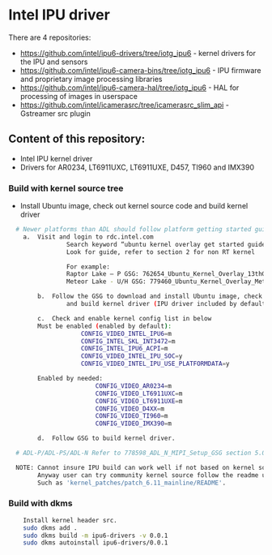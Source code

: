# Intel IPU driver

There are 4 repositories:

- https://github.com/intel/ipu6-drivers/tree/iotg_ipu6 - kernel drivers for the IPU and sensors
- https://github.com/intel/ipu6-camera-bins/tree/iotg_ipu6 - IPU firmware and proprietary image processing libraries
- https://github.com/intel/ipu6-camera-hal/tree/iotg_ipu6 - HAL for processing of images in userspace
- https://github.com/intel/icamerasrc/tree/icamerasrc_slim_api - Gstreamer src plugin


## Content of this repository:
- Intel IPU kernel driver
- Drivers for AR0234, LT6911UXC, LT6911UXE, D457, TI960 and IMX390

### Build with kernel source tree
- Install Ubuntu image, check out kernel source code and build kernel driver
```sh
  # Newer platforms than ADL should follow platform getting started guide (GSG)
	a.	Visit and login to rdc.intel.com
                Search keyword “ubuntu kernel overlay get started guide <platform name>” for the latest release version
                Look for guide, refer to section 2 for non RT kernel

                For example:
                Raptor Lake – P GSG: 762654_Ubuntu_Kernel_Overlay_13thGenMobi_GSG_rev1.1
                Meteor Lake - U/H GSG: 779460_Ubuntu_Kernel_Overlay_MeteorLake-U_H_GSG_0.51

        b.	Follow the GSG to download and install Ubuntu image, check out kernel source code
                and build kernel driver (IPU driver included by default)

        c.	Check and enable kernel config list in below
		Must be enabled (enabled by default):
	                CONFIG_VIDEO_INTEL_IPU6=m 
	                CONFIG_INTEL_SKL_INT3472=m
	                CONFIG_INTEL_IPU6_ACPI=m
	                CONFIG_VIDEO_INTEL_IPU_SOC=y
	                CONFIG_VIDEO_INTEL_IPU_USE_PLATFORMDATA=y

		Enabled by needed:
                        CONFIG_VIDEO_AR0234=m 
                        CONFIG_VIDEO_LT6911UXC=m
                        CONFIG_VIDEO_LT6911UXE=m 
                        CONFIG_VIDEO_D4XX=m
                        CONFIG_VIDEO_TI960=m
                        CONFIG_VIDEO_IMX390=m

        d.	Follow GSG to build kernel driver.

  # ADL-P/ADL-PS/ADL-N Refer to 778598_ADL_N_MIPI_Setup_GSG section 5.0

  NOTE: Cannot insure IPU build can work well if not based on kernel source in GSG.
        Anyway user can try community kernel source follow the readme under kernel patches folder.
        Such as 'kernel_patches/patch_6.11_mainline/README'.
```
### Build with dkms
```sh
	Install kernel header src.
	sudo dkms add .
	sudo dkms build -m ipu6-drivers -v 0.0.1
	sudo dkms autoinstall ipu6-drivers/0.0.1
```
